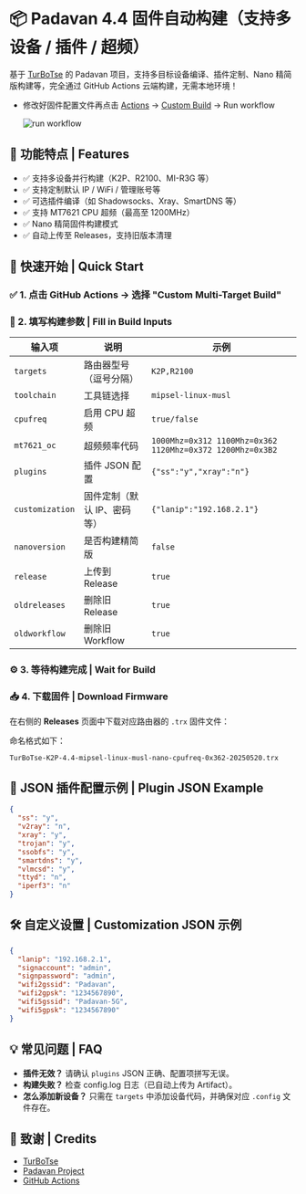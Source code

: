 
# 📦 Padavan 4.4 固件自动构建（支持多设备 / 插件 / 超频）

基于 [TurBoTse](https://github.com/TurBoTse/padavan) 的 Padavan 项目，支持多目标设备编译、插件定制、Nano 精简版构建等，完全通过 GitHub Actions 云端构建，无需本地环境！

- 修改好固件配置文件再点击  [Actions](../../actions) → [Custom Build](../../actions/workflows/build_padavan.yml) → Run workflow 

  ![run workflow](public/run-workflow.webp)


## 🧩 功能特点 | Features

- ✅ 支持多设备并行构建（K2P、R2100、MI-R3G 等）
- ✅ 支持定制默认 IP / WiFi / 管理账号等
- ✅ 可选插件编译（如 Shadowsocks、Xray、SmartDNS 等）
- ✅ 支持 MT7621 CPU 超频（最高至 1200MHz）
- ✅ Nano 精简固件构建模式
- ✅ 自动上传至 Releases，支持旧版本清理

## 🚀 快速开始 | Quick Start

### ✅ 1. 点击 GitHub Actions → 选择 "Custom Multi-Target Build"


### 📝 2. 填写构建参数 | Fill in Build Inputs

| 输入项 | 说明 | 示例 |
|--------|------|------|
| `targets` | 路由器型号（逗号分隔）| `K2P,R2100` |
| `toolchain` | 工具链选择 | `mipsel-linux-musl` |
| `cpufreq` | 启用 CPU 超频 | `true/false` |
| `mt7621_oc` | 超频频率代码 | `1000Mhz=0x312 1100Mhz=0x362 1120Mhz=0x372 1200Mhz=0x3B2` |
| `plugins` | 插件 JSON 配置 | `{"ss":"y","xray":"n"}` |
| `customization` | 固件定制（默认 IP、密码等） | `{"lanip":"192.168.2.1"}` |
| `nanoversion` | 是否构建精简版 | `false` |
| `release` | 上传到 Release | `true` |
| `oldreleases` | 删除旧 Release | `true` |
| `oldworkflow` | 删除旧 Workflow | `true` |


### ⚙️ 3. 等待构建完成 | Wait for Build


### 📥 4. 下载固件 | Download Firmware


在右侧的 **Releases** 页面中下载对应路由器的 `.trx` 固件文件：

命名格式如下：

```
TurBoTse-K2P-4.4-mipsel-linux-musl-nano-cpufreq-0x362-20250520.trx
```


## 🔧 JSON 插件配置示例 | Plugin JSON Example

```json
{
  "ss": "y",
  "v2ray": "n",
  "xray": "y",
  "trojan": "y",
  "ssobfs": "y",
  "smartdns": "y",
  "vlmcsd": "y",
  "ttyd": "n",
  "iperf3": "n"
}
```

## 🛠️ 自定义设置 | Customization JSON 示例

```json
{
  "lanip": "192.168.2.1",
  "signaccount": "admin",
  "signpassword": "admin",
  "wifi2gssid": "Padavan",
  "wifi2gpsk": "1234567890",
  "wifi5gssid": "Padavan-5G",
  "wifi5gpsk": "1234567890"
}
```

## 💡 常见问题 | FAQ

- **插件无效？** 请确认 `plugins` JSON 正确、配置项拼写无误。
- **构建失败？** 检查 config.log 日志（已自动上传为 Artifact）。
- **怎么添加新设备？** 只需在 `targets` 中添加设备代码，并确保对应 `.config` 文件存在。

## 🙏 致谢 | Credits

- [TurBoTse](https://github.com/TurBoTse)
- [Padavan Project](https://github.com/hanwckf/rt-n56u)
- [GitHub Actions](https://github.com/features/actions)
